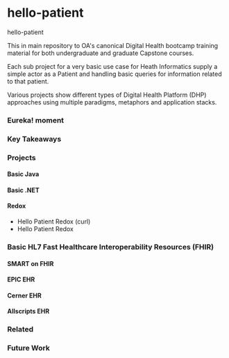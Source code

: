 # hello-patient
hello-patient

This in main repository to OA's canonical Digital Health bootcamp training material for both undergraduate and graduate Capstone courses.

Each sub project for a very basic use case for Heath Informatics supply a simple actor as a Patient and handling basic queries for information related to that patient.

Various projects show different types of Digital Health Platform (DHP) approaches using multiple paradigms, metaphors and application stacks.

### Eureka! moment

### Key Takeaways

### Projects

#### Basic Java

#### Basic .NET

#### Redox
- Hello Patient Redox (curl)
- Hello Patient Redox

### Basic HL7 Fast Healthcare Interoperability Resources (FHIR)

#### SMART on FHIR

#### EPIC EHR
#### Cerner EHR
#### Allscripts EHR

### Related

### Future Work